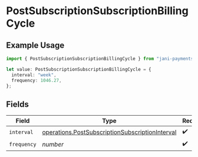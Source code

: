 # PostSubscriptionSubscriptionBillingCycle

## Example Usage

```typescript
import { PostSubscriptionSubscriptionBillingCycle } from "jani-payments/models/operations";

let value: PostSubscriptionSubscriptionBillingCycle = {
  interval: "week",
  frequency: 1046.27,
};
```

## Fields

| Field                                                                                                              | Type                                                                                                               | Required                                                                                                           | Description                                                                                                        |
| ------------------------------------------------------------------------------------------------------------------ | ------------------------------------------------------------------------------------------------------------------ | ------------------------------------------------------------------------------------------------------------------ | ------------------------------------------------------------------------------------------------------------------ |
| `interval`                                                                                                         | [operations.PostSubscriptionSubscriptionInterval](../../models/operations/postsubscriptionsubscriptioninterval.md) | :heavy_check_mark:                                                                                                 | N/A                                                                                                                |
| `frequency`                                                                                                        | *number*                                                                                                           | :heavy_check_mark:                                                                                                 | N/A                                                                                                                |
